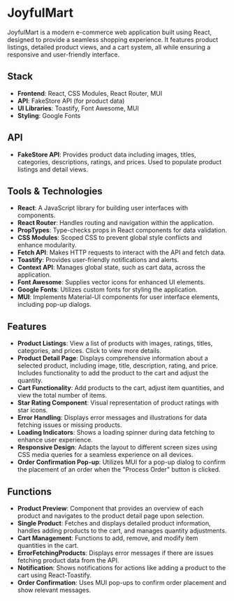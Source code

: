# JoyfulMart

JoyfulMart is a modern e-commerce web application built using React, designed to provide a seamless shopping experience. It features product listings, detailed product views, and a cart system, all while ensuring a responsive and user-friendly interface.

## Stack

- **Frontend**: React, CSS Modules, React Router, MUI
- **API**: FakeStore API (for product data)
- **UI Libraries**: Toastify, Font Awesome, MUI
- **Styling**: Google Fonts

## API

- **FakeStore API**: Provides product data including images, titles, categories, descriptions, ratings, and prices. Used to populate product listings and detail views.

## Tools & Technologies

- **React**: A JavaScript library for building user interfaces with components.
- **React Router**: Handles routing and navigation within the application.
- **PropTypes**: Type-checks props in React components for data validation.
- **CSS Modules**: Scoped CSS to prevent global style conflicts and enhance modularity.
- **Fetch API**: Makes HTTP requests to interact with the API and fetch data.
- **Toastify**: Provides user-friendly notifications and alerts.
- **Context API**: Manages global state, such as cart data, across the application.
- **Font Awesome**: Supplies vector icons for enhanced UI elements.
- **Google Fonts**: Utilizes custom fonts for styling the application.
- **MUI**: Implements Material-UI components for user interface elements, including pop-up dialogs.

## Features

- **Product Listings**: View a list of products with images, ratings, titles, categories, and prices. Click to view more details.
- **Product Detail Page**: Displays comprehensive information about a selected product, including image, title, description, rating, and price. Includes functionality to add the product to the cart and adjust the quantity.
- **Cart Functionality**: Add products to the cart, adjust item quantities, and view the total number of items.
- **Star Rating Component**: Visual representation of product ratings with star icons.
- **Error Handling**: Displays error messages and illustrations for data fetching issues or missing products.
- **Loading Indicators**: Shows a loading spinner during data fetching to enhance user experience.
- **Responsive Design**: Adapts the layout to different screen sizes using CSS media queries for a seamless experience on all devices.
- **Order Confirmation Pop-up**: Utilizes MUI for a pop-up dialog to confirm the placement of an order when the "Process Order" button is clicked.

## Functions

- **Product Preview**: Component that provides an overview of each product and navigates to the product detail page upon selection.
- **Single Product**: Fetches and displays detailed product information, handles adding products to the cart, and manages quantity adjustments.
- **Cart Management**: Functions to add, remove, and modify item quantities in the cart.
- **ErrorFetchingProducts**: Displays error messages if there are issues fetching product data from the API.
- **Notification**: Shows notifications for actions like adding a product to the cart using React-Toastify.
- **Order Confirmation**: Uses MUI pop-ups to confirm order placement and show relevant messages.
